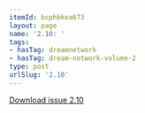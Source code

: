 ```yaml
---
itemId: bcphbkea673
layout: page
name: '2.10: '
tags:
- hasTag: dreamnetwork
- hasTag: dream-network-volume-2
type: post
urlSlug: '2.10'
---
```

<a href="../files/pdfs/Volume_2/2.10-Dream-Network-Bulletin-Vol.2-No.10.pdf" download="">Download issue 2.10</a>